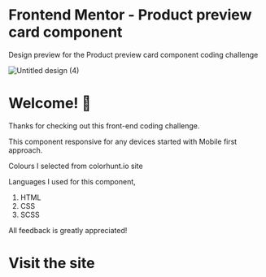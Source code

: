 # Frontend Mentor - Product preview card component

Design preview for the Product preview card component coding challenge

![Untitled design (4)](https://user-images.githubusercontent.com/64133659/219519338-1f6e931b-38cf-4b9b-9be6-3ad63e769823.png)


# Welcome! 👋

Thanks for checking out this front-end coding challenge.

This component responsive for any devices started with Mobile first approach.

Colours I selected from colorhunt.io site

Languages I used for this component,
1. HTML
2. CSS
3. SCSS

All feedback is greatly appreciated!

# Visit the site
